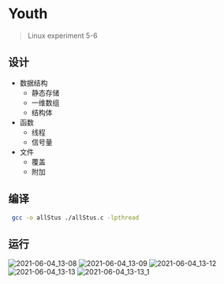 # Youth
> Linux experiment 5-6
## 设计
+ 数据结构
    + 静态存储
    + 一维数组
    + 结构体
+ 函数
    + 线程
    + 信号量
+ 文件
    + 覆盖
    + 附加  
## 编译
```bash
 gcc -o allStus ./allStus.c -lpthread
```
## 运行
![2021-06-04_13-08](https://user-images.githubusercontent.com/77531266/120749436-2fc14300-c537-11eb-8010-1b358979e4db.png)
![2021-06-04_13-09](https://user-images.githubusercontent.com/77531266/120749452-3a7bd800-c537-11eb-9026-7ca876602628.png)
![2021-06-04_13-12](https://user-images.githubusercontent.com/77531266/120749458-3d76c880-c537-11eb-82af-876eee55bba7.png)
![2021-06-04_13-13](https://user-images.githubusercontent.com/77531266/120749468-410a4f80-c537-11eb-8252-ad4561f65c29.png)
![2021-06-04_13-13_1](https://user-images.githubusercontent.com/77531266/120749473-436ca980-c537-11eb-80f5-a74260af1d96.png)
